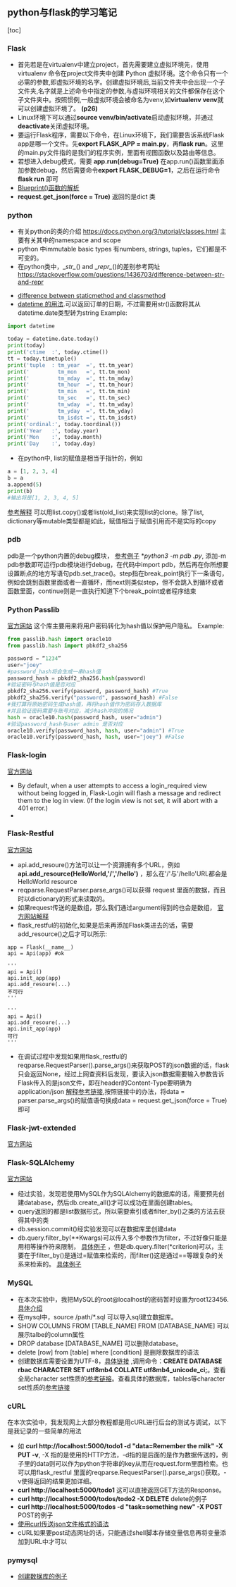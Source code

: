 ## python与flask的学习笔记

[toc]

### Flask

+ 首先若是在virtualenv中建立project，首先需要建立虚拟环境先，使用 virtualenv 命令在project文件夹中创建 Python 虚拟环境。这个命令只有一个必需的参数,即虚拟环境的名字。创建虚拟环境后,当前文件夹中会出现一个子文件夹,名字就是上述命令中指定的参数,与虚拟环境相关的文件都保存在这个子文件夹中。按照惯例,一般虚拟环境会被命名为venv,如**virtualenv venv**就可以创建虚拟环境了。 **(p26)**
+ Linux环境下可以通过**source venv/bin/activate**启动虚拟环境，并通过**deactivate**关闭虚拟环境。
+ 要运行Flask程序，需要以下命令，在Linux环境下，我们需要告诉系统Flask app是哪一个文件。先**export FLASK_APP = main.py**，再**flask run**。这里的main.py文件指的是我们的程序实例，里面有视图函数以及路由等信息。
+ 若想进入debug模式，需要 **app.run(debug=True)** 在app.run()函数里面添加参数debug，然后需要命令**export FLASK_DEBUG=1**，之后在运行命令 **flask run** 即可
+ [Blueprint()函数的解析](https://stackoverflow.com/questions/24420857/what-are-flask-blueprints-exactly)
+ **request.get_json(force = True)** 返回的是dict 类



### python
* 有关python的类的介绍 https://docs.python.org/3/tutorial/classes.html 主要有关其中的namespace and scope
* python 中immutable basic types 有numbers, strings, tuples，它们都是不可变的。
* 在python类中，\__str\__() and \__repr\__()的差别参考网址 https://stackoverflow.com/questions/1436703/difference-between-str-and-repr
+ [difference between staticmethod and classmethod](https://stackoverflow.com/questions/136097/what-is-the-difference-between-staticmethod-and-classmethod-in-python)
+ [datetime 的用法](https://pymotw.com/3/datetime/).可以返回订单的日期，不过需要用str()函数将其从datetime.date类型转为string
Example:
```python
import datetime

today = datetime.date.today()
print(today)
print('ctime  :', today.ctime())
tt = today.timetuple()
print('tuple  : tm_year  =', tt.tm_year)
print('         tm_mon   =', tt.tm_mon)
print('         tm_mday  =', tt.tm_mday)
print('         tm_hour  =', tt.tm_hour)
print('         tm_min   =', tt.tm_min)
print('         tm_sec   =', tt.tm_sec)
print('         tm_wday  =', tt.tm_wday)
print('         tm_yday  =', tt.tm_yday)
print('         tm_isdst =', tt.tm_isdst)
print('ordinal:', today.toordinal())
print('Year   :', today.year)
print('Mon    :', today.month)
print('Day    :', today.day)
```

+ 在python中, list的赋值是相当于指针的，例如

```python
a = [1, 2, 3, 4]
b = a
a.append(5)
print(b)
#输出将是[1, 2, 3, 4, 5]
```

[参考解释](https://stackoverflow.com/questions/2612802/how-to-clone-or-copy-a-list) 可以用list.copy()或者list(old_list)来实现list的clone。除了list, dictionary等mutable类型都是如此，赋值相当于赋值引用而不是实际的copy

### pdb
pdb是一个python内置的debug模块， [参考例子](https://pymotw.com/3/pdb/)
**python3 -m pdb *.py**, 添加-m pdb参数即可运行pdb模块进行debug，在代码中import pdb，然后再在你所想要设置断点的地方写语句pdb.set_trace()。step指在break_point执行下一条语句，例如会跳到函数里面或者一直循环，而next则类似step，但不会跳入到循环或者函数里面，continue则是一直执行知道下个break_point或者程序结束


### Python Passlib
[官方网站](https://passlib.readthedocs.io)
这个库主要用来将用户密码转化为hash值以保护用户隐私。
Example:
```python
from passlib.hash import oracle10
from passlib.hash import pbkdf2_sha256

password = “1234”
user="joey"
#password_hash将会生成一串hash值
password_hash = pbkdf2_sha256.hash(password)
#验证密码与hash值是否对应
pbkdf2_sha256.verify(password, password_hash) #True
pbkdf2_sha256.verify("password", password_hash) #False
#我打算将原始密码生成hash值，再将hash值作为密码存入数据库
#并且验证密码需要与账号对应，减少hash冲突的情况
hash = oracle10.hash(password_hash, user="admin")
#验证password_hash与user admin 是否对应
oracle10.verify(password_hash, hash, user="admin") #True
oracle10.verify(password_hash, hash, user="joey") #False
```

### Flask-login
[官方网站](https://flask-login.readthedocs.io/en/latest/)
+ By default, when a user attempts to access a login_required view without being logged in, Flask-Login will flash a message and redirect them to the log in view. (If the login view is not set, it will abort with a 401 error.)
+

### Flask-Restful
[官方网站](https://flask-restful.readthedocs.io/en/latest/)
* api.add_resoure()方法可以让一个资源拥有多个URL，例如 **api.add_resource(HelloWorld,'/','/hello')** ，那么在'/'与'/hello'URL都会是HelloWorld resource
* reqparse.RequestParser.parse_args()可以获得 request 里面的数据，而且时以dictionary的形式来读取的。
* 如果request传送的是数组，那么我们通过argument得到的也会是数组， [官方网站解释](https://flask-restful.readthedocs.io/en/0.3.5/reqparse.html)
* flask_restful的初始化,如果是后来再添加Flask类进去的话，需要add_resource()之后才可以所示:

```python3
app = Flask(__name__)
api = Api(app) #ok

'''
api = Api()
api.init_app(app)
api.add_resoure(...)
不可行
'''

'''
api = Api()
api.add_resoure(...)
api.init_app(app)
可行
'''
```

* 在调试过程中发现如果用flask_restful的reqparse.RequestParser().parse_args()来获取POST的json数据的话，flask只会返回None，经过上网查资料后发现，要读入json数据需要输入参数告诉Flask传入的是json文件，即在header的Content-Type要明确为application/json [解释参考链接](https://stackoverflow.com/questions/30491841/python-flask-restful-post-not-taking-json-arguments?noredirect=1),按照链接中的办法，将data = parser.parse_args()的赋值语句换成data = request.get_json(force = True)即可


### Flask-jwt-extended
[官方网站](https://flask-jwt-extended.readthedocs.io/en/latest)

### Flask-SQLAlchemy
[官方网站](http://www.pythondoc.com/flask-sqlalchemy/index.html)
+ 经过实验，发现若使用MySQL作为SQLAlchemy的数据库的话，需要预先创建database，然后db.create_all()才可以成功在里面创建tables。
+ query返回的都是list数据形式，所以需要索引或者filter_by()之类的方法去获得其中的类
+ db.session.commit()经实验发现可以在数据库里创建data
+ db.query.filter_by(**Kwargs)可以传入多个参数作为filter，不过好像只能是用相等操作符来限制， [具体例子](http://docs.sqlalchemy.org/en/latest/orm/query.html#sqlalchemy.orm.query.Query.filter_by) ，但是db.query.filter(*criterion)可以，主要在于filter_by()是通过=赋值来检索的，而filter()这是通过==等跟复杂的关系来检索的。 [具体例子](http://docs.sqlalchemy.org/en/latest/orm/query.html#sqlalchemy.orm.query.Query.filter)

### MySQL
+ 在本次实验中，我把MySQL的root@localhost的密码暂时设置为root123456.[具体介绍](https://www.cnblogs.com/fireporsche/p/8535002.html)
+ 在mysql中，source /path/*.sql 可以导入sql建立数据库。
+ SHOW COLUMNS FROM [TABLE_NAME] FROM [DATABASE_NAME] 可以展示talbe的column属性
+ DROP database [DATABASE_NAME] 可以删除database。
+ delete [row] from [table] where [condition] 是删除数据库的语法
+ 创建数据库需要设置为UTF-8，[具体链接](https://dba.stackexchange.com/questions/76788/create-a-database-with-charset-utf-8) ,调用命令：**CREATE DATABASE rbac CHARACTER SET utf8mb4 COLLATE utf8mb4_unicode_ci;**。查看全局character set性质的[参考链接](https://makandracards.com/makandra/2529-show-and-change-mysql-default-character-set)。查看具体的数据库，tables等character set性质的[参考链接](https://stackoverflow.com/questions/1049728/how-do-i-see-what-character-set-a-mysql-database-table-column-is)

### cURL
在本次实验中，我发现网上大部分教程都是用cURL进行后台的测试与调试，以下是我记录的一些简单的用法
+ 如 **curl http://localhost:5000/todo1 -d "data=Remember the milk" -X PUT -v**, -X 指的是使用的HTTP方法，-d指的是后面的是作为数据传送的，例子里的data则可以作为python字符串的key从而在request.form里面检索。也可以用flask_restful 里面的reqparse.RequestParser().parse_args()获取。-v使得返回的结果更加详细。
+ **curl http://localhost:5000/todo1** 这可以直接返回GET方法的Response。
+ **curl http://localhost:5000/todos/todo2 -X DELETE** delete的例子
+ **curl http://localhost:5000/todos -d "task=something new" -X POST** POST的例子
+ [使用curl传送json文件格式的语法](https://stackoverflow.com/questions/7172784/how-to-post-json-data-with-curl-from-terminal-commandline-to-test-spring-rest)
+ cURL如果要post动态网址的话，只能通过shell脚本存储变量信息再将变量添加到URL中才可以

### pymysql
+ [创建数据库的例子](https://pythontic.com/database/mysql/create%20database)
